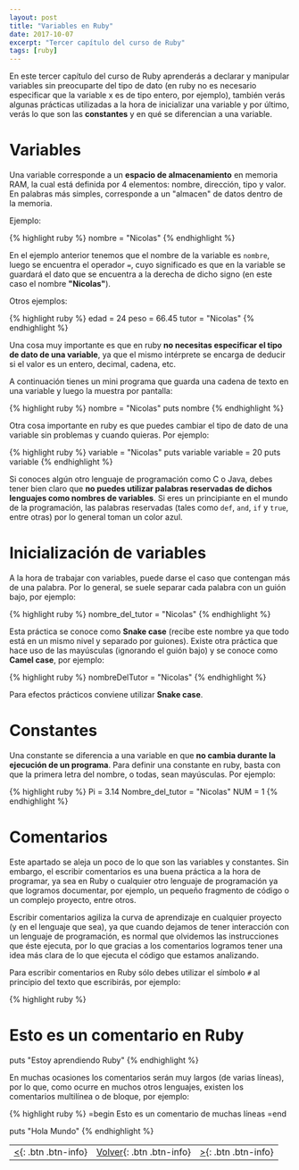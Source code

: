 ```yaml
---
layout: post
title: "Variables en Ruby"
date: 2017-10-07
excerpt: "Tercer capítulo del curso de Ruby"
tags: [ruby]
---
```


En este tercer capítulo del curso de Ruby aprenderás a declarar y manipular variables sin preocuparte del tipo de dato (en ruby no es necesario especificar que la variable x es de tipo entero, por ejemplo), también verás algunas prácticas utilizadas a la hora de inicializar una variable y por último, verás lo que son las **constantes** y en qué se diferencian a una variable.

# Variables

Una variable corresponde a un **espacio de almacenamiento** en memoria RAM, la cual está definida por 4 elementos: nombre, dirección, tipo y valor. En palabras más simples, corresponde a un "almacen" de datos dentro de la memoria.

Ejemplo:

{% highlight ruby %}
nombre = "Nicolas"
{% endhighlight %}

En el ejemplo anterior tenemos que el nombre de la variable es `nombre`, luego se encuentra el operador `=`, cuyo significado es que en la variable se guardará el dato que se encuentra a la derecha de dicho signo (en este caso el nombre **"Nicolas"**).

Otros ejemplos:

{% highlight ruby %}
edad = 24
peso = 66.45
tutor = "Nicolas"
{% endhighlight %}

Una cosa muy importante es que en ruby **no necesitas especificar el tipo de dato de una variable**, ya que el mismo intérprete se encarga de deducir si el valor es un entero, decimal, cadena, etc.

A continuación tienes un mini programa que guarda una cadena de texto en una variable y luego la muestra por pantalla:

{% highlight ruby %}
nombre = "Nicolas"
puts nombre
{% endhighlight %}

Otra cosa importante en ruby es que puedes cambiar el tipo de dato de una variable sin problemas y cuando quieras. Por ejemplo:

{% highlight ruby %}
variable = "Nicolas"
puts variable
variable = 20
puts variable
{% endhighlight %}

Si conoces algún otro lenguaje de programación como C o Java, debes tener bien claro que **no puedes utilizar palabras reservadas de dichos lenguajes como nombres de variables**. Si eres un principiante en el mundo de la programación, las palabras reservadas (tales como `def`, `and`, `if` y `true`, entre otras) por lo general toman un color azul.

# Inicialización de variables

A la hora de trabajar con variables, puede darse el caso que contengan más de una palabra. Por lo general, se suele separar cada palabra con un guión bajo, por ejemplo:

{% highlight ruby %}
nombre_del_tutor = "Nicolas"
{% endhighlight %}

Esta práctica se conoce como **Snake case** (recibe este nombre ya que todo está en un mismo nivel y separado por guiones). Existe otra práctica que hace uso de las mayúsculas (ignorando el guión bajo) y se conoce como **Camel case**, por ejemplo:

{% highlight ruby %}
nombreDelTutor = "Nicolas"
{% endhighlight %}

Para efectos prácticos conviene utilizar **Snake case**.

# Constantes

Una constante se diferencia a una variable en que **no cambia durante la ejecución de un programa**. Para definir una constante en ruby, basta con que la primera letra del nombre, o todas, sean mayúsculas. Por ejemplo:

{% highlight ruby %}
Pi = 3.14
Nombre_del_tutor = "Nicolas"
NUM = 1
{% endhighlight %}

# Comentarios

Este apartado se aleja un poco de lo que son las variables y constantes. Sin embargo, el escribir comentarios es una buena práctica a la hora de programar, ya sea en Ruby o cualquier otro lenguaje de programación ya que logramos documentar, por ejemplo, un pequeño fragmento de código o un complejo proyecto, entre otros.

Escribir comentarios agiliza la curva de aprendizaje en cualquier proyecto (y en el lenguaje que sea), ya que cuando dejamos de tener interacción con un lenguaje de programación, es normal que olvidemos las instrucciones que éste ejecuta, por lo que gracias a los comentarios logramos tener una idea más clara de lo que ejecuta el código que estamos analizando.

Para escribir comentarios en Ruby sólo debes utilizar el símbolo `#` al principio del texto que escribirás, por ejemplo:

{% highlight ruby %}
# Esto es un comentario en Ruby
puts "Estoy aprendiendo Ruby"
{% endhighlight %}

En muchas ocasiones los comentarios serán muy largos (de varias líneas), por lo que, como ocurre en muchos otros lenguajes, existen los comentarios multilínea o de bloque, por ejemplo:

{% highlight ruby %}
=begin
Esto es un
comentario
de muchas
líneas
=end

puts "Hola Mundo"
{% endhighlight %}

|     |     |     |
|:----|:---:|----:|
| [<](https://nisoto.github.io/instalacion-ruby/){: .btn .btn-info} | [Volver](https://nisoto.github.io/curso-ruby/){: .btn .btn-info} | [>](https://nisoto.github.io/datos-elementales-ruby/){: .btn .btn-info} |
